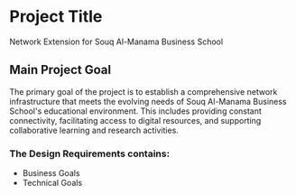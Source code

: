 # Project Title

Network Extension for Souq Al-Manama Business School

## Main Project Goal

The primary goal of the project is to establish a comprehensive network
infrastructure that meets the evolving needs of Souq Al-Manama Business School's
educational environment. This includes providing constant connectivity, facilitating
access to digital resources, and supporting collaborative learning and research
activities.

### The Design Requirements contains:
- Business Goals
- Technical Goals
